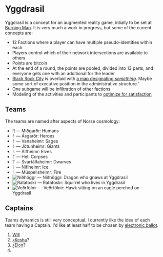Yggdrasil
=========

Yggdrasil is a concept for an augmented reality game, intially to be set at [Burning Man](http://burningman.com). It is very much a work in progress, but some of the current concepts are:

* 12 Factions where a player can have multiple pseudo-identities within each
* Players control which of their network intersections are available to others
* Points are bitcoin
* At the end of a round, the points are pooled, divided into 13 parts, and everyone gets one with an additional for the leader
* [Black Rock City](http://alexlod.com/wp-content/uploads/2011/09/brc.jpeg) is overlaid with [a map designating *something*](http://dhappy.github.io/yggdrasil/). Maybe some sort of executive position in the administrative structure.'
* One subgame will be infiltration of other factions
* Modeling of the activities and participants to [optimize for satisfaction](http://hoenir.himinbi.org/2014/04/rationale-for-the-department-of-happiness/)

## Teams

The teams are named after aspects of Norse cosmology:

* ᛗ ― Miðgarðr: Humans
* ᚫ ― Ásgarðr: Heroes
* ᚡ ― Vanaheimr: Sages
* ᚦ ― Jötunheimr: Giants
* ᛃ ― Álfheimr: Elves
* ᛏ ― Hel: Corpses
* ᛠ ― Svartálfaheimr: Dwarves
* ᛁ ― Niflheimr: Ice
* ᛊ ― Múspellsheimr: Fire
* ![Níðhöggr](http://dhappy.org/.../image/animal/squirrel/svg.svg) ― Níðhöggr: Dragon who gnaws at Yggdrasil
* ![Ratatoskr](http://dhappy.org/.../image/animal/squirrel/svg.svg) ― Ratatoskr: Squirrel who lives in Yggdrasil
* ![Veðrfölnir](http://dhappy.org/.../image/animal/phoenix/svg.svg) ― Veðrfölnir: Hawk sitting on an eagle perched on Yggdrasil

## Captains

Teams dynamics is still very conceptual. I currently like the idea of each team having a Captain. I'd like at least half to be chosen by [electronic ballot](//github.com/TheFuturistParty/vote).

1. [Will](//twitter.com/wholcomb)
2. ¿[Kesha](//twitter.com/KeshaRose)?
3. ¿[Elon](//twitter.com/elonmusk)?
4.  
